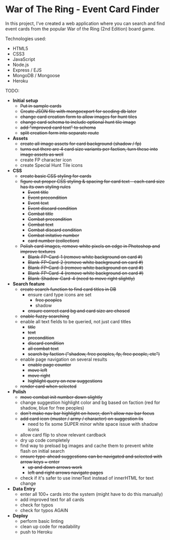 # War of The Ring - Event Card Finder

In this project, I've created a web application where you can search and find event cards from the popular War of the Ring (2nd Edition) board game.

Technologies used:
* HTML5
* CSS3
* JavaScript
* Node.js
* Express / EJS
* MongoDB / Mongoose
* Heroku

TODO:
* __Initial setup__
	* ~~Put in sample cards~~
	* ~~Create JSON file with mongoexport for seeding db later~~
	* ~~change card creation form to allow images for hunt tiles~~
	* ~~change card schema to include optional hunt tile image~~
	* ~~add "improved card text" to schema~~
	* ~~split creation form into separate route~~
* __Assets__
	* ~~create all image assets for card background (shadow / fp)~~
	* ~~turns out there are 4 card size variants per faction, turn these into image assets as well~~
	* create FP character icon
	* create Special Hunt Tile icons
* __CSS__
	* ~~create basic CSS styling for cards~~
	* ~~figure out proper CSS styling & spacing for card text - each card size has its own styling rules~~
		* ~~Event title~~
		* ~~Event precondition~~
		* ~~Event text~~
		* ~~Event discard condition~~
		* ~~Combat title~~
		* ~~Combat precondition~~
		* ~~Combat text~~
		* ~~Combat discard condition~~
		* ~~Combat initative number~~
		* ~~card number (collection)~~
	* ~~Polish card images, remove white pixels on edge in Photoshop and improve textures~~
		* ~~Blank-FP-Card-1 (remove white background on card #)~~
		* ~~Blank-FP-Card-2 (remove white background on card #)~~
		* ~~Blank-FP-Card-3 (remove white background on card #)~~
		* ~~Blank-FP-Card-4 (remove white background on card #)~~
		* ~~Blank-Shadow-Card-4 (need to move right slightly)~~
* __Search feature__
	* ~~create search function to find card titles in DB~~
		* ensure card type icons are set
			* ~~free peoples~~
			* shadow
		* ~~ensure correct card bg and card size are chosed~~
	* ~~enable fuzzy searching~~
	* enable all text fields to be queried, not just card titles
		* ~~title~~
		* ~~text~~
		* ~~precondition~~
		* ~~discard condition~~
		* ~~all combat text~~
		* ~~search by faction ("shadow, free peoples, fp, free people, etc")~~
	* enable page navigation on several results
		* ~~enable page counter~~
		* ~~move left~~
		* ~~move right~~
		* ~~highlight query on new suggestions~~
	* ~~render card when selected~~
* __Polish__
	* ~~move combat init number down slightly~~
	* change suggestion highlight color and bg based on faction (red for shadow, blue for free peoples)
	* ~~don't make nav bar highlight on hover, don't allow nav bar focus~~
	* ~~add card icon (muster / army / character) on suggestion lis~~
		* need to fix some SUPER minor white space issue with shadow icons
	* allow card flip to show relevant cardback
	* dry up code completely
	* find way to preload bg images and cache them to prevent white flash on initial search
	* ~~ensure type-ahead suggestions can be navigated and selected with arrow keys + enter~~
		* ~~up and down arrows work~~
		* ~~left and right arrows navigate pages~~
	* check if it's safer to use innerText instead of innerHTML for text change
* __Data Entry__
	* enter all 100+ cards into the system (might have to do this manually)
	* add improved text for all cards
	* check for typos
	* check for typos AGAIN
* __Deploy__
	* perform basic linting
	* clean up code for readability
	* push to Heroku